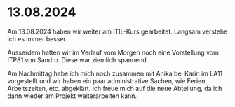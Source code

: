 # 13.08.2024

Am 13.08.2024 haben wir weiter am ITIL-Kurs gearbeitet. Langsam verstehe ich es immer besser. 

Ausserdem hatten wir im Verlauf vom Morgen noch eine Vorstellung vom ITP81 von Sandro. Diese war ziemlich spannend.

Am Nachmittag habe ich mich noch zusammen mit Anika bei Karin im LA11 vorgestellt und wir haben ein paar administrative Sachen, wie Ferien, 
Arbeitszeiten, etc. abgeklärt. Ich freue mich auf die neue Abteilung, da ich dann wieder am Projekt weiterarbeiten kann. 

